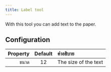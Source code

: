 ```yaml
---
title: Label tool
---
```


With this tool you can add text to the paper.

## Configuration

| Property | Default | คำอธิบาย             |
| -------: | :-----: | :------------------- |
|     ขนาด |    12   | The size of the text |
